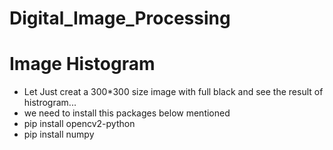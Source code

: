 # Digital_Image_Processing
# Image Histogram
* Let Just creat a 300*300 size image with full black and see the result of histrogram...
* we need to install this packages below mentioned
* pip install opencv2-python
* pip install numpy
